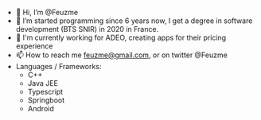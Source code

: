 - 👋 Hi, I’m @Feuzme
- 👀 I’m started programming since 6 years now, I get a degree in software development (BTS SNIR) in 2020 in France.
- 🌱 I'm currently working for ADEO, creating apps for their pricing experience
- 📫 How to reach me feuzme@gmail.com, or on twitter @Feuzme
- Languages / Frameworks: 
  - C++
  - Java JEE
  - Typescript
  - Springboot
  - Android

<!---
Feuzme/Feuzme is a ✨ special ✨ repository because its `README.md` (this file) appears on your GitHub profile.
You can click the Preview link to take a look at your changes.
--->
